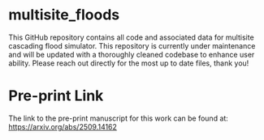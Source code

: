 # multisite_floods
This GitHub repository contains all code and associated data for multisite cascading flood simulator. This repository is currently under maintenance and will be updated with a thoroughly cleaned codebase to enhance user ability. Please reach out directly for the most up to date files, thank you!

# Pre-print Link
The link to the pre-print manuscript for this work can be found at: https://arxiv.org/abs/2509.14162
